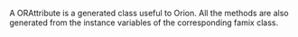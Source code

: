 A ORAttribute is a generated class useful to Orion. All the methods are also generated from the instance variables of the corresponding famix class.